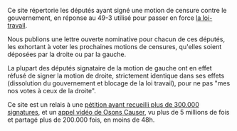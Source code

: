 Ce site répertorie les députés ayant signé une motion de censure contre le gouvernement, en réponse au 49-3 utilisé pour passer en force [la loi-travail](http://loitravail.lol/).

Nous publions une lettre ouverte nominative pour chacun de ces députés, les exhortant à voter les prochaines motions de censures, qu'elles soient déposées par la droite ou par la gauche.

La plupart des députés signataire de la motion de gauche ont en effet réfusé de signer la motion de droite, strictement identique dans ses effets (dissolution du gouvernement et blocage de la loi travail), pour ne pas "mes nos votes à ceux de la droite".

Ce site est un relais à une [pétition ayant recueilli plus de 300.000 signatures](https://www.change.org/p/d%C3%A9put%C3%A9s-socialistes-soutenez-la-motion-de-censure-pour-que-la-loitravail-ne-voit-pas-le-jour), et un [appel vidéo de Osons Causer](https://www.youtube.com/watch?v=NBcwvU2QHWg), vu plus de 5 millions de fois et partagé plus de 200.000 fois, en moins de 48h.


